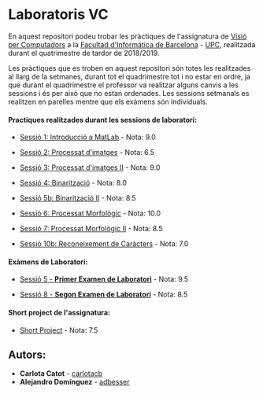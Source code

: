 # Laboratoris VC

En aquest repositori podeu trobar les pràctiques de l'assignatura de [Visió per Computadors](https://www.fib.upc.edu/ca/estudis/graus/grau-en-enginyeria-informatica/pla-destudis/assignatures/VC) a la [Facultad d'Informática de Barcelona](https://www.fib.upc.edu/ca/inici) - [UPC](http://www.upc.edu/ca), realitzada durant el quatrimestre de tardor de 2018/2019.

Les pràctiques que es troben en aquest repositori són totes les realitzades al llarg de la setmanes, durant tot el quadrimestre tot i no estar en ordre, ja que durant el quadrimestre el professor va realitzar alguns canvis a les sessions i és per això que no estan ordenades. Les sessions setmanals es realitzen en parelles mentre que els exàmens són individuals.

#### Practiques realitzades durant les sessions de laboratori:

* [Sessió 1: Introducció a MatLab](https://github.com/carlotacb/VCLabs/tree/master/01%20-%20Sessio%201) - Nota: 9.0

* [Sessió 2: Processat d'imatges](https://github.com/carlotacb/VCLabs/tree/master/02%20-%20Sessio%202) - Nota: 6.5

* [Sessió 3: Processat d'imatges II](https://github.com/carlotacb/VCLabs/tree/master/03%20-%20Sessio%203) - Nota: 9.0

* [Sessió 4: Binarització](https://github.com/carlotacb/VCLabs/tree/master/04%20-%20Sessio%204) - Nota: 8.0

* [Sessió 5b: Binarització II](https://github.com/carlotacb/VCLabs/tree/master/06%20-%20Sessio%205b) - Nota: 8.5

* [Sessió 6: Processat Morfològic](https://github.com/carlotacb/VCLabs/tree/master/07%20-%20Sessio%206) - Nota: 10.0

* [Sessió 7: Processat Morfològic II](https://github.com/carlotacb/VCLabs/tree/master/08%20-%20Sessio%207) - Nota: 8.5

* [Sessió 10b: Reconeixement de Caràcters](https://github.com/carlotacb/VCLabs/tree/master/10%20-%20Sessio%2010b) - Nota: 7.0

#### Exàmens de Laboratori:

* [Sessió 5 - __Primer Examen de Laboratori__](https://github.com/carlotacb/VCLabs/tree/master/05%20-%20Sessio%205%20-%20Examen%20de%20Lab1) - Nota: 9.5

* [Sessió 8 - __Segon Examen de Laboratori__](https://github.com/carlotacb/VCLabs/tree/master/09%20-%20Sessio%208%20-%20Examen%20de%20Lab2) - Nota: 8.5

#### Short project de l'assignatura:

* [Short Project](https://github.com/carlotacb/ShortProjectVC) - Nota: 7.5

## Autors:

* **Carlota Catot** - [carlotacb](https://github.com/carlotacb)
* **Alejandro Domínguez** - [adbesser](https://github.com/adbesserer)
